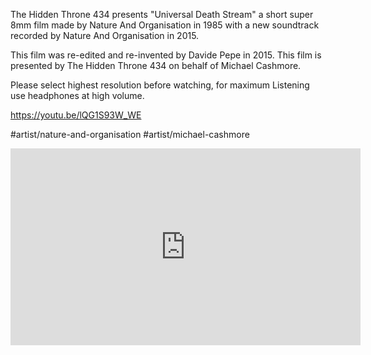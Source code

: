 The Hidden Throne 434 presents "Universal Death Stream" a short super 8mm film made by Nature And Organisation in 1985 with a new soundtrack recorded by Nature And Organisation in 2015. 

This film was re-edited and re-invented by Davide Pepe in 2015. This film is presented by The Hidden Throne 434 on behalf of Michael Cashmore. 

Please select highest resolution before watching, for maximum Listening use headphones at high volume.

https://youtu.be/lQG1S93W_WE

#artist/nature-and-organisation
#artist/michael-cashmore

<iframe width="560" height="315" src="https://www.youtube.com/embed/lQG1S93W_WE" title="YouTube video player" frameborder="0" allow="accelerometer; autoplay; clipboard-write; encrypted-media; gyroscope; picture-in-picture" allowfullscreen></iframe>